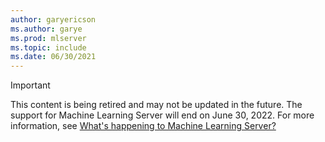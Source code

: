 ```yaml
---
author: garyericson
ms.author: garye
ms.prod: mlserver
ms.topic: include
ms.date: 06/30/2021
---
```


> [!IMPORTANT]
> This content is being retired and may not be updated in the future. The support for Machine Learning Server will end on June 30, 2022. For more information, see [What's happening to Machine Learning Server?](../what-is-happening-to-machine-learning-server.md)
